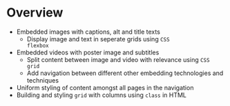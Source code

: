 # Overview
- Embedded images with captions, alt and title texts
    - Display image and text in seperate grids using <code>CSS flexbox</code>
- Embedded videos with poster image and subtitles
    - Split content between image and video with relevance using <code>CSS grid</code>
    - Add navigation between different other embedding technologies and techniques
- Uniform styling of content amongst all pages in the navigation
- Building and styling <code>grid</code> with columns using <code>class</code> in HTML
